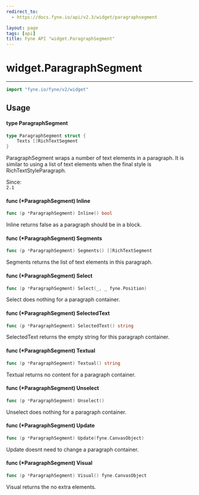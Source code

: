 ```yaml
---
redirect_to:
  - https://docs.fyne.io/api/v2.3/widget/paragraphsegment

layout: page
tags: [api]
title: Fyne API "widget.ParagraphSegment"
---
```



# widget.ParagraphSegment
---
```go
import "fyne.io/fyne/v2/widget"
```

## Usage

#### type ParagraphSegment

```go
type ParagraphSegment struct {
	Texts []RichTextSegment
}
```

ParagraphSegment wraps a number of text elements in a paragraph. It is similar to using a list of text elements when the final style is RichTextStyleParagraph.


<div class="since">Since: <code>
2.1</code></div>

#### func (*ParagraphSegment) Inline

```go
func (p *ParagraphSegment) Inline() bool
```
Inline returns false as a paragraph should be in a block.

#### func (*ParagraphSegment) Segments

```go
func (p *ParagraphSegment) Segments() []RichTextSegment
```
Segments returns the list of text elements in this paragraph.

#### func (*ParagraphSegment) Select

```go
func (p *ParagraphSegment) Select(_, _ fyne.Position)
```
Select does nothing for a paragraph container.

#### func (*ParagraphSegment) SelectedText

```go
func (p *ParagraphSegment) SelectedText() string
```
SelectedText returns the empty string for this paragraph container.

#### func (*ParagraphSegment) Textual

```go
func (p *ParagraphSegment) Textual() string
```
Textual returns no content for a paragraph container.

#### func (*ParagraphSegment) Unselect

```go
func (p *ParagraphSegment) Unselect()
```
Unselect does nothing for a paragraph container.

#### func (*ParagraphSegment) Update

```go
func (p *ParagraphSegment) Update(fyne.CanvasObject)
```
Update doesnt need to change a paragraph container.

#### func (*ParagraphSegment) Visual

```go
func (p *ParagraphSegment) Visual() fyne.CanvasObject
```
Visual returns the no extra elements.
